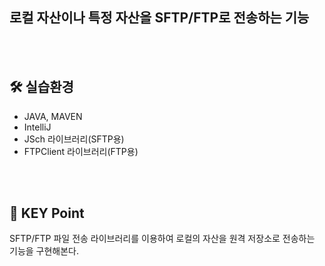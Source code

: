 ## 로컬 자산이나 특정 자산을 SFTP/FTP로 전송하는 기능

<br></br>
## 🛠️ 실습환경

- JAVA, MAVEN
- IntelliJ
- JSch 라이브러리(SFTP용)
- FTPClient 라이브러리(FTP용)
  
<br></br>
## 🔑 KEY Point
  SFTP/FTP 파일 전송 라이브러리를 이용하여 로컬의 자산을 원격 저장소로 전송하는 기능을 구현해본다.
